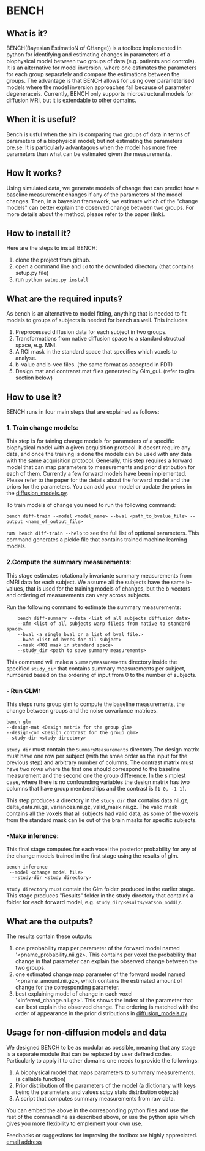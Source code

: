 # BENCH  

## What is it?
BENCH(Bayesian EstimatioN of CHange)) is a toolbox implemented in python for identifying and estimating changes in parameters of a biophysical model between two groups of data (e.g. patients and controls). It is an alternative for model inversion, where one estimates the parameters for each group separately and compare the estimations between the groups. The advantage is that BENCH allows for using over parameterised models where the model inversion approaches fail because of parameter degeneraceis. Currently, BENCH only supports microstructural models for diffusion MRI, but it is extendable to other domains.    

## When it is useful?
Bench is usful when the aim is comparing two groups of data in terms of parameters of a biophysical model; but not estimating the parameters pre.se. It is particularly advantagous when the model has more free parameters than what can be estimated given the measurements.  

## How it works?
Using simulated data, we generate models of change that can predict how a baseline measurement changes if any of the parameters of the model changes. Then, in a bayesian framework, we estimate which of the "change models" can better explain the observed change between two groups. For more details about the method, please refer to the paper (link). 

## How to install it?
Here are the steps to install BENCH: 

1. clone the project from github. 
2. open a command line and ``cd`` to the downloded directory (that contains setup.py file)
3. run ``python setup.py install`` 

## What are the required inputs?
As bench is an alternative to model fitting, anything that is needed to fit models to groups of subjects is needed for bench as well. This includes:

1. Preprocessed diffusion data for each subject in two groups. 
2. Transformations from native diffusion space to a standard structual space, e.g. MNI.
3. A ROI mask in the standard space that specifies which voxels to analyse. 
4. b-value and b-vec files. (the same format as accepted in FDT)
5. Design.mat and contranst.mat files generated by Glm_gui. (refer to glm section below)

## How to use it?
BENCH runs in four main steps that are explained as follows:

### 1. Train change models:
 This step is for taining change models for parameters of a specific biophysical model with a given acquisition protocol. It doesnt require any data, and once the training is done the models can be used with any data with the same acquisition protocol. Generally, this step requires a forward model that can map parameters to measurements and prior distribution for each of them. Currently a few forward models have been implemented. Please refer to the paper for the details about the forward model and the priors for the parameters. You can add your model or update the priors in the [diffusion_models.py](bench/diffusion_models.py). 

 To train models of change you need to run the following command:

```
bench diff-train --model <model_name> --bval <path_to_bvalue_file> --output <name_of_output_file>
```

run `` bench diff-train --help`` to see the full list of optional parameters. This command generates a pickle file that contains trained machine learning models.


### 2.Compute the summary measurements:
This stage estimates rotationally invariante summary measurements from dMRI data for each subject. We assume all the subjects have the same b-values, that is used for the training models of changes, but the b-vectors and ordering of measurements can vary across subjects.

Run the following command to estimate the summary measurements:
``` 
    bench diff-summary --data <list of all subjects diffusion data> 
    --xfm <list of all subjects warp fileds from native to standard space>
    --bval <a single bval or a list of bval file.>
    --bvec <list of bvecs for all subject>
    --mask <ROI mask in standard space>
    --study_dir <path to save summary measurements>
```
This command will make a `SummaryMeasurements` directory inside the specified `study_dir` that contains summary measurements per subject, numbered based on the ordering of input from 0 to the number of subjects.
  
### - Run GLM:
This steps runs group glm to compute the baseline measurements, the change between groups and the noise covariance matrices. 

```
bench glm
--design-mat <Design matrix for the group glm>
--design-con <Design contrast for the group glm>
--study-dir <study directory>
```
`study dir` must contain the `SummaryMeasurements` directory.The design matrix must have one row per subject (with the smae order as the input for the previous step) and arbitrary number of columns. The contrast matrix must have two rows where the first one should correspond to the baseline measurement and the second one the group difference. In the simplest case, where there is no confounding variables the design matrix has two columns that have group memberships and the contrast is `[1 0, -1 1]`.    
 
This step produces a directory in the `study dir` that contains data.nii.gz, delta_data.nii.gz, variances.nii.gz, valid_mask.nii.gz. The valid mask contains all the voxels that all subjects had valid data, as some of the voxels from the standard mask can lie out of the brain masks for specific subjects.

### -Make inference:
This final stage computes for each voxel the posterior probability for any of the change models trained in the first stage using the results of glm. 
```
bench inference
 --model <change model file>
  --study-dir <study directory>
```

`study directory` must contain the Glm folder produced in the earlier stage. This stage produces "Results" folder in the study directory that contains a folder for each forward model, e.g. `study_dir/Results/watson_noddi/`.  
## What are the outputs?
The results contain these outputs:
1. one preobability map per parameter of the forward model named '<pname_probability.nii.gz>. This contains per voxel the probability that change in that parameter can explain the observed change between the two groups.
2. one estimated change map parameter of the forward model named '<pname_amount.nii.gz>, which contains the estimated amount of change for the corresponding parameter.
3. best explaining model of change in each voxel '<inferred_change.nii.gz>'. This shows the index of the parameter that can best explain the observed change. The ordering is matched with the order of appearance in the prior distributions in [diffusion_models.py](bench/diffusion_models.py) 


## Usage for non-diffusion models and data
We designed BENCH to be as modular as possible, meaning that any stage is a separate module that can be replaced by user defined codes. Particularly to apply it to other domains one needs to provide the followings:
1. A biophysical model that maps parameters to summary measurements. (a callable function)
2. Prior distribution of the parameters of the model (a dictionary with keys being the parameters and values scipy stats distribution objects)
3. A script that computes summary measurements from raw data.

You can embed the above in the corresponding python files and use the rest of the commandline as described above, or use the python apis which gives you more flexibility to emplement your own use.

Feedbacks or suggestions for improving the toolbox are highly appreciated. [email address](mailto:hossein.rafipoor@ndcn.ox.ac.uk)
